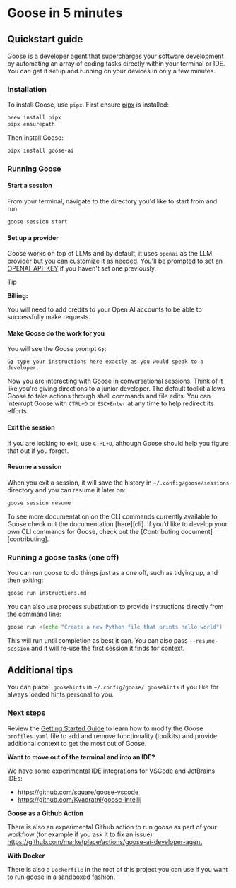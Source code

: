 # Goose in 5 minutes

## Quickstart guide

Goose is a developer agent that supercharges your software development by automating an array of coding tasks directly within your terminal or IDE. You can get it setup and running on your devices in only a few minutes.

### Installation

To install Goose, use `pipx`. First ensure [pipx][pipx] is installed:

``` sh
brew install pipx
pipx ensurepath
```

Then install Goose:

```sh
pipx install goose-ai
```

### Running Goose

#### Start a session

From your terminal, navigate to the directory you'd like to start from and run:

```sh
goose session start
```

#### Set up a provider
Goose works on top of LLMs and by default, it uses `openai` as the LLM provider but you can customize it as needed. You'll be prompted to set an [OPENAI_API_KEY][openai-key] if you haven't set one previously.

>[!TIP]
> **Billing:**
>
> You will need to add credits to your Open AI accounts to be able to successfully make requests.
>


#### Make Goose do the work for you
You will see the Goose prompt `G❯`:

```
G❯ type your instructions here exactly as you would speak to a developer.
```

Now you are interacting with Goose in conversational sessions. Think of it like you're giving directions to a junior developer. The default toolkit allows Goose to take actions through shell commands and file edits. You can interrupt Goose with `CTRL+D` or `ESC+Enter` at any time to help redirect its efforts.

#### Exit the session

If you are looking to exit, use `CTRL+D`, although Goose should help you figure that out if you forget.

#### Resume a session

When you exit a session, it will save the history in `~/.config/goose/sessions` directory and you can resume it later on:

``` sh
goose session resume
```

To see more documentation on the CLI commands currently available to Goose check out the documentation [here][cli]. If you’d like to develop your own CLI commands for Goose, check out the [Contributing document][contributing].

### Running a goose tasks (one off)

You can run goose to do things just as a one off, such as tidying up, and then exiting:

```sh
goose run instructions.md
```

You can also use process substitution to provide instructions directly from the command line:

```sh
goose run <(echo "Create a new Python file that prints hello world")
```

This will run until completion as best it can. You can also pass `--resume-session` and it will re-use the first session it finds for context.

## Additional tips

You can place `.goosehints` in `~/.config/goose/.goosehints` if you like for always loaded hints personal to you.

### Next steps

Review the [Getting Started Guide][getting-started] to learn how to modify the Goose `profiles.yaml` file to add and remove functionality (toolkits) and provide additional context to get the most out of Goose.

**Want to move out of the terminal and into an IDE?**

We have some experimental IDE integrations for VSCode and JetBrains IDEs:
* https://github.com/square/goose-vscode
* https://github.com/Kvadratni/goose-intellij

**Goose as a Github Action**

There is also an experimental Github action to run goose as part of your workflow (for example if you ask it to fix an issue):
https://github.com/marketplace/actions/goose-ai-developer-agent

**With Docker**

There is also a `Dockerfile` in the root of this project you can use if you want to run goose in a sandboxed fashion.



[pipx]: https://github.com/pypa/pipx?tab=readme-ov-file#install-pipx
[openai-key]: https://platform.openai.com/api-keys
[getting-started]: https://block.github.io/goose/guidance/getting-started.html